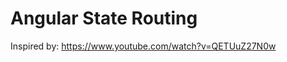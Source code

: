 Angular State Routing
=====================

Inspired by: https://www.youtube.com/watch?v=QETUuZ27N0w
